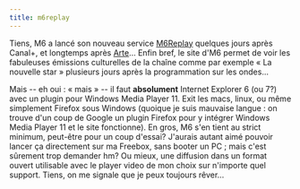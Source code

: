 ```yaml
---
title: m6replay
---
```


Tiens, M6 a lancé son nouveau service [M6Replay](http://m6replay.fr) quelques
jours après Canal+, et longtemps après [Arte](http://plus7.arte.tv)... Enfin
bref, le site d'M6 permet de voir les fabuleuses émissions culturelles de la
chaîne comme par exemple « La nouvelle star » plusieurs jours après la
programmation sur les ondes...

Mais -- eh oui : « mais » -- il faut **absolument** Internet Explorer 6 (ou
7?) avec un plugin pour Windows Media Player 11. Exit les macs, linux, ou même
simplement Firefox sous Windows (quoique je suis mauvaise langue : on trouve
d'un coup de Google un plugin Firefox pour y intégrer Windows Media Player 11
et le site fonctionne). En gros, M6 s'en tient au strict minimum, peut-être
pour un coup d'essai? J'aurais autant aimé pouvoir lancer ça directement sur
ma Freebox, sans booter un PC ; mais c'est sûrement trop demander hm? Ou
mieux, une diffusion dans un format ouvert utilisable avec le player video de
mon choix sur n'importe quel support. Tiens, on me signale que je peux
toujours rêver...

